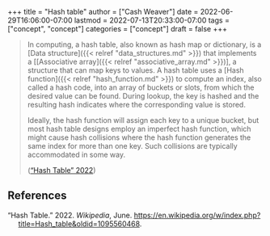 +++
title = "Hash table"
author = ["Cash Weaver"]
date = 2022-06-29T16:06:00-07:00
lastmod = 2022-07-13T20:33:00-07:00
tags = ["concept", "concept"]
categories = ["concept"]
draft = false
+++

> In computing, a hash table, also known as hash map or dictionary, is a [Data structure]({{< relref "data_structures.md" >}}) that implements a [[Associative array]({{< relref "associative_array.md" >}})], a structure that can map keys to values. A hash table uses a [Hash function]({{< relref "hash_function.md" >}}) to compute an index, also called a hash code, into an array of buckets or slots, from which the desired value can be found. During lookup, the key is hashed and the resulting hash indicates where the corresponding value is stored.
>
> Ideally, the hash function will assign each key to a unique bucket, but most hash table designs employ an imperfect hash function, which might cause hash collisions where the hash function generates the same index for more than one key. Such collisions are typically accommodated in some way.
>
> (<a href="#citeproc_bib_item_1">“Hash Table” 2022</a>)

## References

<style>.csl-entry{text-indent: -1.5em; margin-left: 1.5em;}</style><div class="csl-bib-body">
  <div class="csl-entry"><a id="citeproc_bib_item_1"></a>“Hash Table.” 2022. <i>Wikipedia</i>, June. <a href="https://en.wikipedia.org/w/index.php?title=Hash_table&oldid=1095560468">https://en.wikipedia.org/w/index.php?title=Hash_table&#38;oldid=1095560468</a>.</div>
</div>
